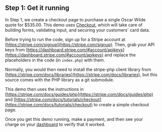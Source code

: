 ## Step 1: Get it running

In Step 1, we create a checkout page to purchase a single Oscar Wilde quote for $535.00.  This demo uses [Checkout](https://stripe.com/docs/tutorials/checkout), which will take care of building forms, validating input, and securing your customers' card data.

Before trying to run the code, sign up for a Stripe account at [https://stripe.com/signup](https://stripe.com/signup).  Then, grab your API keys from [https://dashboard.stripe.com/#account/apikeys](https://dashboard.stripe.com/#account/apikeys) and replace the placeholders in the code (in `index.php`) with them.

Normally, you would then need to install the stripe-php client library from [https://stripe.com/docs/libraries](https://stripe.com/docs/libraries), but this source comes with the PHP library as a git submodule.

This demo then uses the instructions in [https://stripe.com/docs/guides/php](https://stripe.com/docs/guides/php) and [https://stripe.com/docs/tutorials/checkout](https://stripe.com/docs/tutorials/checkout) to create a simple checkout page.

Once you get this demo running, make a payment, and then see your charge on your [dashboard](https://dashboard.stripe.com) to verify that it worked.